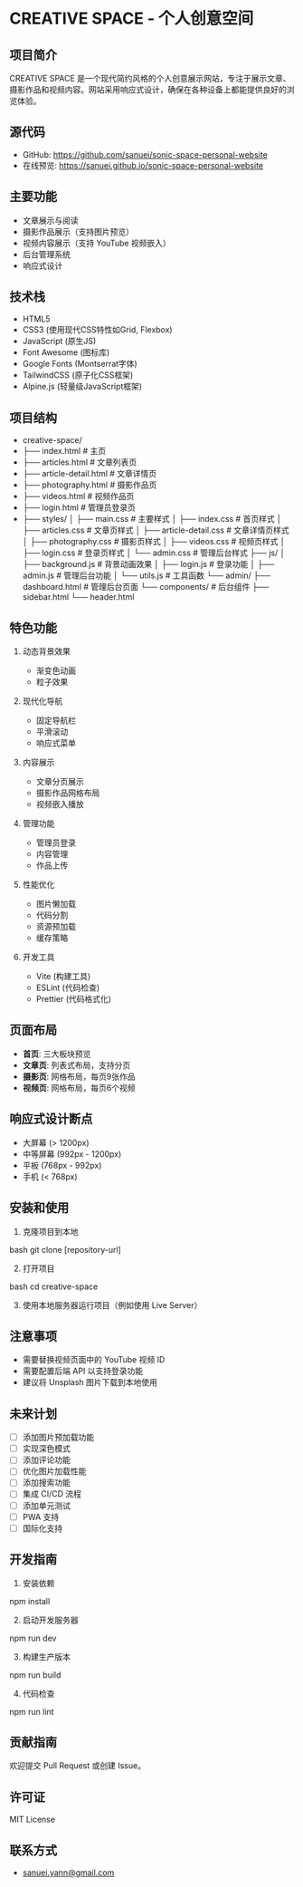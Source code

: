 # CREATIVE SPACE - 个人创意空间

## 项目简介
CREATIVE SPACE 是一个现代简约风格的个人创意展示网站，专注于展示文章、摄影作品和视频内容。网站采用响应式设计，确保在各种设备上都能提供良好的浏览体验。

## 源代码
- GitHub: https://github.com/sanuei/sonic-space-personal-website
- 在线预览: https://sanuei.github.io/sonic-space-personal-website

## 主要功能
- 文章展示与阅读
- 摄影作品展示（支持图片预览）
- 视频内容展示（支持 YouTube 视频嵌入）
- 后台管理系统
- 响应式设计

## 技术栈
- HTML5
- CSS3 (使用现代CSS特性如Grid, Flexbox)
- JavaScript (原生JS)
- Font Awesome (图标库)
- Google Fonts (Montserrat字体)
- TailwindCSS (原子化CSS框架)
- Alpine.js (轻量级JavaScript框架)

## 项目结构 
- creative-space/
- ├── index.html # 主页
- ├── articles.html # 文章列表页
- ├── article-detail.html # 文章详情页
- ├── photography.html # 摄影作品页
- ├── videos.html # 视频作品页
- ├── login.html # 管理员登录页
- ├── styles/
│ ├── main.css # 主要样式
│ ├── index.css # 首页样式
│ ├── articles.css # 文章页样式
│ ├── article-detail.css # 文章详情页样式
│ ├── photography.css # 摄影页样式
│ ├── videos.css # 视频页样式
│ ├── login.css # 登录页样式
│ └── admin.css # 管理后台样式
├── js/
│ ├── background.js # 背景动画效果
│ ├── login.js # 登录功能
│ ├── admin.js # 管理后台功能
│ └── utils.js # 工具函数
└── admin/
    ├── dashboard.html # 管理后台页面
    └── components/ # 后台组件
        ├── sidebar.html
        └── header.html

## 特色功能
1. 动态背景效果
   - 渐变色动画
   - 粒子效果

2. 现代化导航
   - 固定导航栏
   - 平滑滚动
   - 响应式菜单

3. 内容展示
   - 文章分页展示
   - 摄影作品网格布局
   - 视频嵌入播放

4. 管理功能
   - 管理员登录
   - 内容管理
   - 作品上传

5. 性能优化
   - 图片懒加载
   - 代码分割
   - 资源预加载
   - 缓存策略

6. 开发工具
   - Vite (构建工具)
   - ESLint (代码检查)
   - Prettier (代码格式化)

## 页面布局
- **首页**: 三大板块预览
- **文章页**: 列表式布局，支持分页
- **摄影页**: 网格布局，每页9张作品
- **视频页**: 网格布局，每页6个视频

## 响应式设计断点
- 大屏幕 (> 1200px)
- 中等屏幕 (992px - 1200px)
- 平板 (768px - 992px)
- 手机 (< 768px)

## 安装和使用
1. 克隆项目到本地

bash
git clone [repository-url]

2. 打开项目

bash
cd creative-space


3. 使用本地服务器运行项目（例如使用 Live Server）

## 注意事项
- 需要替换视频页面中的 YouTube 视频 ID
- 需要配置后端 API 以支持登录功能
- 建议将 Unsplash 图片下载到本地使用

## 未来计划
- [ ] 添加图片预加载功能
- [ ] 实现深色模式
- [ ] 添加评论功能
- [ ] 优化图片加载性能
- [ ] 添加搜索功能
- [ ] 集成 CI/CD 流程
- [ ] 添加单元测试
- [ ] PWA 支持
- [ ] 国际化支持

## 开发指南
1. 安装依赖

npm install

2. 启动开发服务器

npm run dev

3. 构建生产版本

npm run build

4. 代码检查

npm run lint

## 贡献指南
欢迎提交 Pull Request 或创建 Issue。

## 许可证
MIT License

## 联系方式
- sanuei.yann@gmail.com
